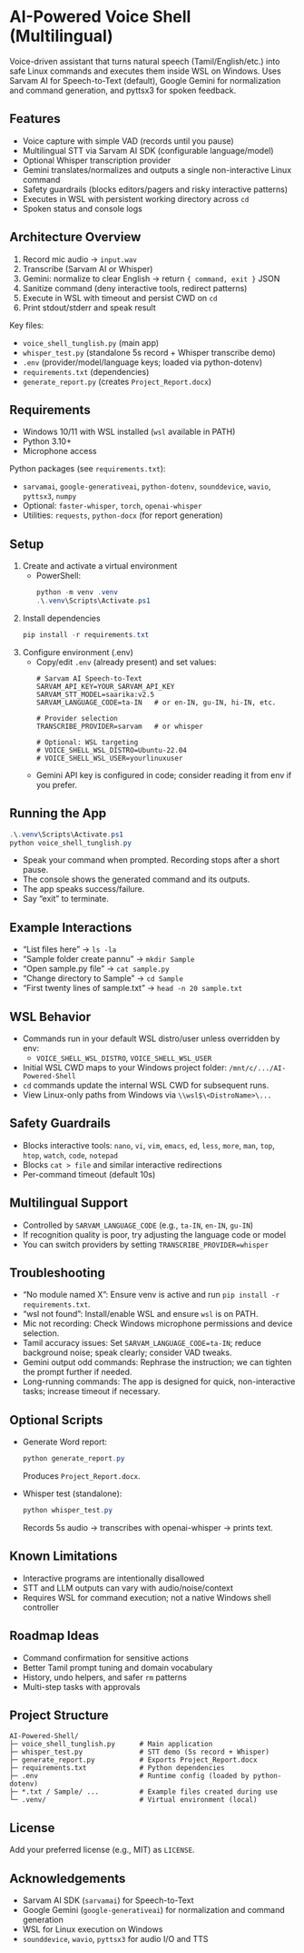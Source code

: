 # AI-Powered Voice Shell (Multilingual)

Voice-driven assistant that turns natural speech (Tamil/English/etc.) into safe Linux commands and executes them inside WSL on Windows. Uses Sarvam AI for Speech-to-Text (default), Google Gemini for normalization and command generation, and pyttsx3 for spoken feedback.

## Features
- Voice capture with simple VAD (records until you pause)
- Multilingual STT via Sarvam AI SDK (configurable language/model)
- Optional Whisper transcription provider
- Gemini translates/normalizes and outputs a single non-interactive Linux command
- Safety guardrails (blocks editors/pagers and risky interactive patterns)
- Executes in WSL with persistent working directory across `cd`
- Spoken status and console logs

## Architecture Overview
1. Record mic audio → `input.wav`
2. Transcribe (Sarvam AI or Whisper)
3. Gemini: normalize to clear English → return `{ command, exit }` JSON
4. Sanitize command (deny interactive tools, redirect patterns)
5. Execute in WSL with timeout and persist CWD on `cd`
6. Print stdout/stderr and speak result

Key files:
- `voice_shell_tunglish.py` (main app)
- `whisper_test.py` (standalone 5s record + Whisper transcribe demo)
- `.env` (provider/model/language keys; loaded via python-dotenv)
- `requirements.txt` (dependencies)
- `generate_report.py` (creates `Project_Report.docx`)

## Requirements
- Windows 10/11 with WSL installed (`wsl` available in PATH)
- Python 3.10+
- Microphone access

Python packages (see `requirements.txt`):
- `sarvamai`, `google-generativeai`, `python-dotenv`, `sounddevice`, `wavio`, `pyttsx3`, `numpy`
- Optional: `faster-whisper`, `torch`, `openai-whisper`
- Utilities: `requests`, `python-docx` (for report generation)

## Setup
1. Create and activate a virtual environment
   - PowerShell:
     ```powershell
     python -m venv .venv
     .\.venv\Scripts\Activate.ps1
     ```
2. Install dependencies
   ```powershell
   pip install -r requirements.txt
   ```
3. Configure environment (.env)
   - Copy/edit `.env` (already present) and set values:
     ```env
     # Sarvam AI Speech-to-Text
     SARVAM_API_KEY=YOUR_SARVAM_API_KEY
     SARVAM_STT_MODEL=saarika:v2.5
     SARVAM_LANGUAGE_CODE=ta-IN   # or en-IN, gu-IN, hi-IN, etc.

     # Provider selection
     TRANSCRIBE_PROVIDER=sarvam   # or whisper

     # Optional: WSL targeting
     # VOICE_SHELL_WSL_DISTRO=Ubuntu-22.04
     # VOICE_SHELL_WSL_USER=yourlinuxuser
     ```
   - Gemini API key is configured in code; consider reading it from env if you prefer.

## Running the App
```powershell
.\.venv\Scripts\Activate.ps1
python voice_shell_tunglish.py
```
- Speak your command when prompted. Recording stops after a short pause.
- The console shows the generated command and its outputs.
- The app speaks success/failure.
- Say “exit” to terminate.

## Example Interactions
- “List files here” → `ls -la`
- “Sample folder create pannu” → `mkdir Sample`
- “Open sample.py file” → `cat sample.py`
- “Change directory to Sample” → `cd Sample`
- “First twenty lines of sample.txt” → `head -n 20 sample.txt`

## WSL Behavior
- Commands run in your default WSL distro/user unless overridden by env:
  - `VOICE_SHELL_WSL_DISTRO`, `VOICE_SHELL_WSL_USER`
- Initial WSL CWD maps to your Windows project folder: `/mnt/c/.../AI-Powered-Shell`
- `cd` commands update the internal WSL CWD for subsequent runs.
- View Linux-only paths from Windows via `\\wsl$\<DistroName>\...`

## Safety Guardrails
- Blocks interactive tools: `nano`, `vi`, `vim`, `emacs`, `ed`, `less`, `more`, `man`, `top`, `htop`, `watch`, `code`, `notepad`
- Blocks `cat > file` and similar interactive redirections
- Per-command timeout (default 10s)

## Multilingual Support
- Controlled by `SARVAM_LANGUAGE_CODE` (e.g., `ta-IN`, `en-IN`, `gu-IN`)
- If recognition quality is poor, try adjusting the language code or model
- You can switch providers by setting `TRANSCRIBE_PROVIDER=whisper`

## Troubleshooting
- “No module named X”: Ensure venv is active and run `pip install -r requirements.txt`.
- “wsl not found”: Install/enable WSL and ensure `wsl` is on PATH.
- Mic not recording: Check Windows microphone permissions and device selection.
- Tamil accuracy issues: Set `SARVAM_LANGUAGE_CODE=ta-IN`; reduce background noise; speak clearly; consider VAD tweaks.
- Gemini output odd commands: Rephrase the instruction; we can tighten the prompt further if needed.
- Long-running commands: The app is designed for quick, non-interactive tasks; increase timeout if necessary.

## Optional Scripts
- Generate Word report:
  ```powershell
  python generate_report.py
  ```
  Produces `Project_Report.docx`.

- Whisper test (standalone):
  ```powershell
  python whisper_test.py
  ```
  Records 5s audio → transcribes with openai-whisper → prints text.

## Known Limitations
- Interactive programs are intentionally disallowed
- STT and LLM outputs can vary with audio/noise/context
- Requires WSL for command execution; not a native Windows shell controller

## Roadmap Ideas
- Command confirmation for sensitive actions
- Better Tamil prompt tuning and domain vocabulary
- History, undo helpers, and safer `rm` patterns
- Multi-step tasks with approvals

## Project Structure
```
AI-Powered-Shell/
├─ voice_shell_tunglish.py      # Main application
├─ whisper_test.py              # STT demo (5s record + Whisper)
├─ generate_report.py           # Exports Project_Report.docx
├─ requirements.txt             # Python dependencies
├─ .env                         # Runtime config (loaded by python-dotenv)
├─ *.txt / Sample/ ...          # Example files created during use
└─ .venv/                       # Virtual environment (local)
```

## License
Add your preferred license (e.g., MIT) as `LICENSE`.

## Acknowledgements
- Sarvam AI SDK (`sarvamai`) for Speech-to-Text
- Google Gemini (`google-generativeai`) for normalization and command generation
- WSL for Linux execution on Windows
- `sounddevice`, `wavio`, `pyttsx3` for audio I/O and TTS
